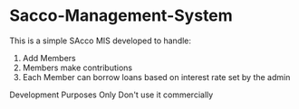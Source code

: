 # Sacco-Management-System
This is a simple SAcco MIS developed to handle:
   1. Add Members
   2. Members make contributions
   3. Each Member can borrow loans based on interest rate set by the admin
   
Development Purposes Only
 Don't use it commercially
